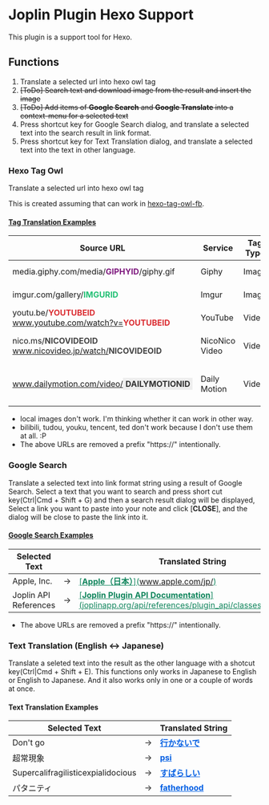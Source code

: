 # Joplin Plugin Hexo Support

This plugin is a support tool for Hexo.

## Functions

1. Translate a selected url into hexo owl tag
1. ~~[ToDo] Search text and download image from the result and insert the image~~
1. ~~[ToDo] Add items of **Google Search** and **Google Translate** into a context-menu for a selected text~~
1. Press shortcut key for Google Search dialog, and translate a selected text into the search result in link format.
1. Press shortcut key for Text Translation dialog, and translate a selected text into the text in other language.

### Hexo Tag Owl

Translate a selected url into hexo owl tag

This is created assuming that can work in [hexo-tag-owl-fb](https://github.com/friedbis/hexo-tag-owl-fb).

#### <span style="text-decoration:underline;font-weight:bold;">Tag Translation Examples</span>

|Source URL|Service|Tag Type|Translated Tag|
|---|---|---|---|
|media.giphy.com/media/<span style="color:#7f1b7f;font-weight:bold;">GIPHYID</span>/giphy.gif|Giphy|Image|{% owl giphy <span style="color:#7f1b7f;font-weight:bold;">GIPHYID</span> %}|23c075
|imgur.com/gallery/<span style="color:#23c075;font-weight:bold;">IMGURID</span> |Imgur|Image|{% owl imgur <span style="color:#23c075;font-weight:bold;">IMGURID</span> %}|
|youtu.be/<span style="color:#db2d32;font-weight:bold;">YOUTUBEID</span><br/>www.youtube.com/watch?v=<span style="color:#db2d32;font-weight:bold;">YOUTUBEID</span> |YouTube|Video|{% owl youtube <span style="color:#db2d32;font-weight:bold;">YOUTUBEID</span> %}|
|nico.ms/<span style="color:#444;font-weight:bold;">NICOVIDEOID</span><br/>www.nicovideo.jp/watch/<span style="color:#444;font-weight:bold;">NICOVIDEOID</span>|NicoNico Video|Video|{% owl niconico <span style="color:#444;font-weight:bold;">NICOVIDEOID</span> watch %}|
|www.dailymotion.com/video/<span style="color:#333;background:#eee;font-weight:bold;padding:2px 5px;">DAILYMOTIONID</span>|Daily Motion|Video|{% owl dailymotion <span style="color:#333;background:#eee;font-weight:bold;padding:2px 5px;">DAILYMOTIONID</span> %}|

- local images don't work. I'm thinking whether it can work in other way.
- bilibili, tudou, youku, tencent, ted don't work because I don't use them at all. :P
- The above URLs are removed a prefix "https://" intentionally.

### Google Search

Translate a selected text into link format string using a result of Google Search.
Select a text that you want to search and press short cut key(Ctrl|Cmd + Shift + G) and then a search result dialog will be displayed,
Select a link you want to paste into your note and click [__CLOSE__], and the dialog will be close to paste the link into it.

#### <span style="text-decoration:underline;font-weight:bold;">Google Search Examples</span>

|Selected Text| |Translated String|
|---|---|---|
|Apple, Inc.| -> |<span style="color:#10855c;text-decoration:underline;">\[**Apple（日本）**](www.apple.com/jp/)</span>|
|Joplin API References| -> |<span style="color:#10855c;text-decoration:underline;">\[**Joplin Plugin API Documentation**](joplinapp.org/api/references/plugin_api/classes/joplin.html)</span>|

- The above URLs are removed a prefix "https://" intentionally.

### Text Translation (English &lt;-> Japanese)

Translate a seleted text into the result as the other language with a shotcut key(Ctrl|Cmd + Shift + E).
This functions only works in Japanese to English or English to Japanese.
And it also works only in one or a couple of words at once.

#### Text Translation Examples

|Selected Text| |Translated String|
|---|---|---|
|Don't go| -> |<span style="color:#005ee3;text-decoration:underline;">**行かないで**</span>|
|超常現象| -> |<span style="color:#005ee3;text-decoration:underline;">**psi**</span>|
|Supercalifragilisticexpialidocious| -> |<span style="color:#005ee3;text-decoration:underline;">**すばらしい**</span>|
|パタニティ| -> |<span style="color:#005ee3;text-decoration:underline;">**fatherhood**</span>|




